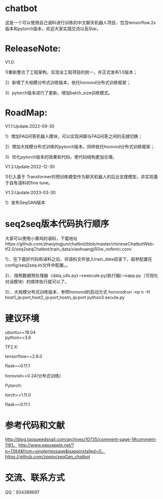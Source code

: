 # chatbot
这是一个可以使用自己语料进行训练的中文聊天机器人项目，包含tensorflow.2x版本和pytorch版本，欢迎大家实践交流以及Star。

# ReleaseNote:
V1.0:

1)重新整合了工程架构，实现全工程项目的统一，并正式发布1.0版本；

2）新增了大规模分布式训练版本，依托horovod分布式训练框架；

3）pytorch版本进行了更新，增加batch_size训练模式。
# RoadMap:
V1.1:Update:2022-09-30

1）增加FAQ问答机器人模块，可以实现闲聊与FAQ问答之间的无缝切换；

2）增加大规模分布式训练的pytorch版本，同样依托horovod分布式训练框架；

3）优化pytorch版本的效果和代码，使代码结构更加合理。

V1.2:Update:2022-12-30

1)引入基于 Transformer的预训练模型作为聊天机器人的后台支撑模型，并实现基于自有语料的fine tune。

V1.3:Update:2023-03-30

1）发布SeqGAN版本

# seq2seq版本代码执行顺序
大家可以使用小黄鸡的语料，下载地址https://github.com/zhaoyingjun/chatbot/blob/master/chineseChatbotWeb-tf2.0/seq2seqChatbot/train_data/xiaohuangji50w_nofenci.conv

1）、在下载好代码和语料之后，将语料文件放入train_data目录下，超参配置在config/seq2seq.ini文件中配置。。

2）、按照数据预处理器（data_utls.py)-->execute.py(执行器)-->app.py（可视化对话模块）的顺序执行就可以了。

3）、大规模分布式训练版本，参照horovod的启动方式 horovodrun -np n -H host1_ip:port,host2_ip:port,hostn_ip:port python3 excute.py
# 建议环境
ubuntu==18.04  
python==3.6  

TF2.X:

tensorflow==2.6.0

flask==0.11.1

horovod==0.24(分布式训练)

Pytorch:

torch==1.11.0

flask==0.11.1

# 参考代码和文献

http://blog.topspeedsnail.com/archives/10735/comment-page-1#comment-1161。
http://www.easyapple.net/?p=1384&from=singlemessage&isappinstalled=0。
https://github.com/zpppy/seqGan_chatbot

# 交流、联系方式

QQ：934389697